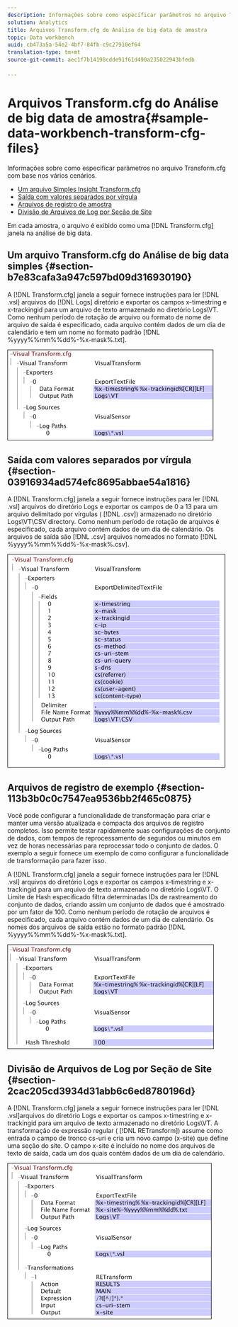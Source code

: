 ```yaml
---
description: Informações sobre como especificar parâmetros no arquivo Transform.cfg com base nos vários cenários.
solution: Analytics
title: Arquivos Transform.cfg do Análise de big data de amostra
topic: Data workbench
uuid: cb473a5a-54e2-4bf7-84fb-c9c27910ef64
translation-type: tm+mt
source-git-commit: aec1f7b14198cdde91f61d490a235022943bfedb

---
```



# Arquivos Transform.cfg do Análise de big data de amostra{#sample-data-workbench-transform-cfg-files}

Informações sobre como especificar parâmetros no arquivo Transform.cfg com base nos vários cenários.

* [Um arquivo Simples Insight Transform.cfg](../../../../../home/c-dataset-const-proc/c-transf-func/c-config-files-transf/t-ins-transf-file/c-sample-transf-files.md#section-b7e83cafa3a947c597bd09d316930190)
* [Saída com valores separados por vírgula](../../../../../home/c-dataset-const-proc/c-transf-func/c-config-files-transf/t-ins-transf-file/c-sample-transf-files.md#section-03916934ad574efc8695abbae54a1816)
* [Arquivos de registro de amostra](../../../../../home/c-dataset-const-proc/c-transf-func/c-config-files-transf/t-ins-transf-file/c-sample-transf-files.md#section-113b3b0c0c7547ea9536bb2f465c0875)
* [Divisão de Arquivos de Log por Seção de Site](../../../../../home/c-dataset-const-proc/c-transf-func/c-config-files-transf/t-ins-transf-file/c-sample-transf-files.md#section-2cac205cd3934d31abb6c6ed8780196d)

Em cada amostra, o arquivo é exibido como uma [!DNL Transform.cfg] janela na análise de big data.

## Um arquivo Transform.cfg do Análise de big data simples {#section-b7e83cafa3a947c597bd09d316930190}

A [!DNL Transform.cfg] janela a seguir fornece instruções para ler [!DNL .vsl] arquivos do [!DNL Logs] diretório e exportar os campos x-timestring e x-trackingid para um arquivo de texto armazenado no diretório Logs\VT. Como nenhum período de rotação de arquivo ou formato de nome de arquivo de saída é especificado, cada arquivo contém dados de um dia de calendário e tem um nome no formato padrão [!DNL %yyyy%%mm%%dd%-%x-mask%.txt].

![](assets/cfg_VisualTransform_SimpleExample.png)

## Saída com valores separados por vírgula {#section-03916934ad574efc8695abbae54a1816}

A [!DNL Transform.cfg] janela a seguir fornece instruções para ler [!DNL .vsl] arquivos do diretório Logs e exportar os campos de 0 a 13 para um arquivo delimitado por vírgulas ( [!DNL .csv]) armazenado no diretório Logs\VT\CSV directory. Como nenhum período de rotação de arquivos é especificado, cada arquivo contém dados de um dia de calendário. Os arquivos de saída são [!DNL .csv] arquivos nomeados no formato [!DNL %yyyy%%mm%%dd%-%x-mask%.csv].

![](assets/cfg_VisualTransform_CSVExample.png)

## Arquivos de registro de exemplo {#section-113b3b0c0c7547ea9536bb2f465c0875}

Você pode configurar a funcionalidade de transformação para criar e manter uma versão atualizada e compacta dos arquivos de registro completos. Isso permite testar rapidamente suas configurações de conjunto de dados, com tempos de reprocessamento de segundos ou minutos em vez de horas necessárias para reprocessar todo o conjunto de dados. O exemplo a seguir fornece um exemplo de como configurar a funcionalidade de transformação para fazer isso.

A [!DNL Transform.cfg] janela a seguir fornece instruções para ler [!DNL .vsl] arquivos do diretório Logs e exportar os campos x-timestring e x-trackingid para um arquivo de texto armazenado no diretório Logs\VT. O Limite de Hash especificado filtra determinadas IDs de rastreamento do conjunto de dados, criando assim um conjunto de dados que é amostrado por um fator de 100. Como nenhum período de rotação de arquivos é especificado, cada arquivo contém dados de um dia de calendário. Os nomes dos arquivos de saída estão no formato padrão [!DNL %yyyy%%mm%%dd%-%x-mask%.txt].

![](assets/cfg_VisualTransform_SampledExample.png)

## Divisão de Arquivos de Log por Seção de Site {#section-2cac205cd3934d31abb6c6ed8780196d}

A [!DNL Transform.cfg] janela a seguir fornece instruções para ler [!DNL .vsl]arquivos do diretório Logs e exportar os campos x-timestring e x-trackingid para um arquivo de texto armazenado no diretório Logs\VT. A transformação de expressão regular ( [!DNL RETransform]) assume como entrada o campo de tronco cs-uri e cria um novo campo (x-site) que define uma seção do site. O campo x-site é incluído no nome dos arquivos de texto de saída, cada um dos quais contém dados de um dia de calendário.

![](assets/cfg_VisualTransform_SplittingExample.png)

